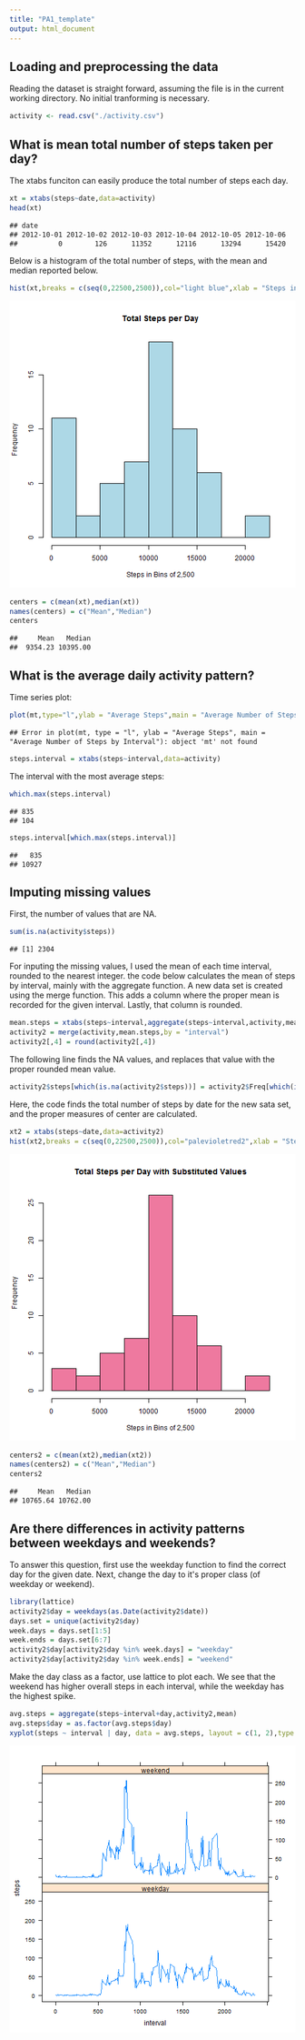 ```yaml
---
title: "PA1_template"
output: html_document
---
```


## Loading and preprocessing the data

Reading the dataset is straight forward, assuming the file is in the current working directory. No initial tranforming is necessary.


```r
activity <- read.csv("./activity.csv")
```

## What is mean total number of steps taken per day?

The xtabs funciton can easily produce the total number of steps each day.


```r
xt = xtabs(steps~date,data=activity)
head(xt)
```

```
## date
## 2012-10-01 2012-10-02 2012-10-03 2012-10-04 2012-10-05 2012-10-06 
##          0        126      11352      12116      13294      15420
```
Below is a histogram of the total number of steps, with the mean and median reported below.


```r
hist(xt,breaks = c(seq(0,22500,2500)),col="light blue",xlab = "Steps in Bins of 2,500",main = "Total Steps per Day")
```

![plot of chunk unnamed-chunk-3](figure/unnamed-chunk-3-1.png) 

```r
centers = c(mean(xt),median(xt))
names(centers) = c("Mean","Median")
centers
```

```
##     Mean   Median 
##  9354.23 10395.00
```
## What is the average daily activity pattern?

Time series plot:

```r
plot(mt,type="l",ylab = "Average Steps",main = "Average Number of Steps by Interval")
```

```
## Error in plot(mt, type = "l", ylab = "Average Steps", main = "Average Number of Steps by Interval"): object 'mt' not found
```

```r
steps.interval = xtabs(steps~interval,data=activity)
```

The interval with the most average steps:

```r
which.max(steps.interval)
```

```
## 835 
## 104
```

```r
steps.interval[which.max(steps.interval)]
```

```
##   835 
## 10927
```


## Imputing missing values
First, the number of values that are NA.


```r
sum(is.na(activity$steps))
```

```
## [1] 2304
```
For inputing the missing values, I used the mean of each time interval, rounded to the nearest integer. the code below calculates the mean of steps by interval, mainly with the aggregate function. A new data set is created using the merge function. This adds a column where the proper mean is recorded for the given interval. Lastly, that column is rounded.


```r
mean.steps = xtabs(steps~interval,aggregate(steps~interval,activity,mean))
activity2 = merge(activity,mean.steps,by = "interval")
activity2[,4] = round(activity2[,4])
```
The following line finds the NA values, and replaces that value with the proper rounded mean value.

```r
activity2$steps[which(is.na(activity2$steps))] = activity2$Freq[which(is.na(activity2$steps))]
```

Here, the code finds the total number of steps by date for the new sata set, and the proper measures of center are calculated.


```r
xt2 = xtabs(steps~date,data=activity2)
hist(xt2,breaks = c(seq(0,22500,2500)),col="palevioletred2",xlab = "Steps in Bins of 2,500",main = "Total Steps per Day with Substituted Values")
```

![plot of chunk unnamed-chunk-9](figure/unnamed-chunk-9-1.png) 

```r
centers2 = c(mean(xt2),median(xt2))
names(centers2) = c("Mean","Median")
centers2
```

```
##     Mean   Median 
## 10765.64 10762.00
```

## Are there differences in activity patterns between weekdays and weekends?

To answer this question, first use the weekday function to find the correct day for the given date. Next, change the day to it's proper class (of weekday or weekend).


```r
library(lattice)
activity2$day = weekdays(as.Date(activity2$date))
days.set = unique(activity2$day)
week.days = days.set[1:5]
week.ends = days.set[6:7]
activity2$day[activity2$day %in% week.days] = "weekday"
activity2$day[activity2$day %in% week.ends] = "weekend"
```
Make the day class as a factor, use lattice to plot each. We see that the weekend has higher overall steps in each interval, while the weekday has the highest spike. 


```r
avg.steps = aggregate(steps~interval+day,activity2,mean)
avg.steps$day = as.factor(avg.steps$day)
xyplot(steps ~ interval | day, data = avg.steps, layout = c(1, 2),type = "l")
```

![plot of chunk unnamed-chunk-11](figure/unnamed-chunk-11-1.png) 
